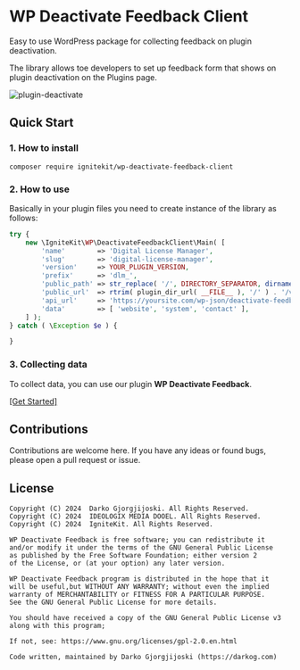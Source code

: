 # WP Deactivate Feedback Client

Easy to use WordPress package for collecting feedback on plugin deactivation.

The library allows toe developers to set up feedback form that shows on plugin deactivation on the Plugins page.

![plugin-deactivate](https://github.com/IgniteKit/wp-deactivate-feedback/assets/5760249/d9f2daa3-37da-48c3-b9c9-cf2c50ac5f6b)

## Quick Start

### 1. How to install

```
composer require ignitekit/wp-deactivate-feedback-client
```

### 2. How to use

Basically in your plugin files you need to create instance of the library as follows:

```php
try {
	new \IgniteKit\WP\DeactivateFeedbackClient\Main( [
		'name'        => 'Digital License Manager',
		'slug'        => 'digital-license-manager',
		'version'     => YOUR_PLUGIN_VERSION,
		'prefix'      => 'dlm_',
		'public_path' => str_replace( '/', DIRECTORY_SEPARATOR, dirname( __FILE__ ) . '/vendor/ignitekit/wp-deactivate-feedback-client/public/' ),
		'public_url'  => rtrim( plugin_dir_url( __FILE__ ), '/' ) . '/vendor/ignitekit/wp-deactivate-feedback-client/public/',
		'api_url'     => 'https://yoursite.com/wp-json/deactivate-feedback/v1/feedback',
		'data'        => [ 'website', 'system', 'contact' ],
	] );
} catch ( \Exception $e ) {

}
```

### 3. Collecting data

To collect data, you can use our plugin **WP Deactivate Feedback**.

[[Get Started]](https://github.com/ignitekit/wp-deactivate-feedback/)

## Contributions

Contributions are welcome here. If you have any ideas or found bugs, please open a pull request or issue.

## License

```
Copyright (C) 2024  Darko Gjorgjijoski. All Rights Reserved.
Copyright (C) 2024  IDEOLOGIX MEDIA DOOEL. All Rights Reserved.
Copyright (C) 2024  IgniteKit. All Rights Reserved.

WP Deactivate Feedback is free software; you can redistribute it
and/or modify it under the terms of the GNU General Public License
as published by the Free Software Foundation; either version 2
of the License, or (at your option) any later version.

WP Deactivate Feedback program is distributed in the hope that it
will be useful,but WITHOUT ANY WARRANTY; without even the implied
warranty of MERCHANTABILITY or FITNESS FOR A PARTICULAR PURPOSE.
See the GNU General Public License for more details.

You should have received a copy of the GNU General Public License v3
along with this program;

If not, see: https://www.gnu.org/licenses/gpl-2.0.en.html

Code written, maintained by Darko Gjorgjijoski (https://darkog.com)
```
